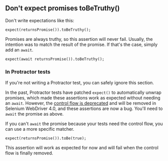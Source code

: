<!-- FIXME(alexeagle): generate the docs from the sources -->

## Don't expect promises toBeTruthy()

Don't write expectations like this:

    expect(returnsPromise()).toBeTruthy();

Promises are always truthy, so this assertion will never fail. Usually, the
intention was to match the result of the promise. If that's the case, simply
add an `await`.

    expect(await returnsPromise()).toBeTruthy();

### In Protractor tests

If you're not writing a Protractor test, you can safely ignore this section.

In the past, Protractor tests have patched `expect()` to automatically unwrap
promises, which made these assertions work as expected without needing an
`await`.  However, the [control flow is deprecated][1] and will be removed in
Selenium WebDriver 4.0, and these assertions are now a bug. You'll
need to `await` the promise as above.

If you can't `await` the promise because your tests need the control flow, you
can use a more specific matcher.

    expect(returnsPromise()).toBe(true);

This assertion will work as expected for now and will fail when the control flow
is finally removed.

[1]: https://github.com/SeleniumHQ/selenium/issues/2969
